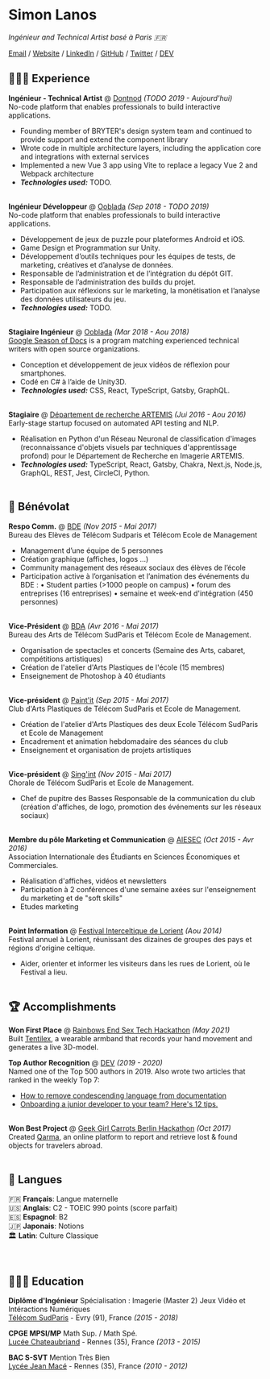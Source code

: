 # Simon Lanos

_Ingénieur and Technical Artist basé à Paris 🇫🇷_ <br>

[Email](mailto:false.email@gmail.com) / [Website](https://falsewebsite.com/) / [LinkedIn](https://www.linkedin.com/in/simonlanos/) / [GitHub](https://github.com/KalonSall/) / [Twitter](https://twitter.com/falsetwitter/) / [DEV](https://dev.to/falseaccount/)

## 👩🏼‍💻 Experience

**Ingénieur - Technical Artist** @ [Dontnod](https://todo.com/) _(TODO 2019 - Aujourd'hui)_ <br>
No-code platform that enables professionals to build interactive applications.
  - Founding member of BRYTER's design system team and continued to provide support and extend the component library
  - Wrote code in multiple architecture layers, including the application core and integrations with external services
  - Implemented a new Vue 3 app using Vite to replace a legacy Vue 2 and Webpack architecture
  - **_Technologies used:_** TODO.
<br><br>

**Ingénieur Développeur** @ [Ooblada](https://todo.com/) _(Sep 2018 - TODO 2019)_ <br>
No-code platform that enables professionals to build interactive applications.
  - Développement de jeux de puzzle pour plateformes Android et iOS.
  - Game Design et Programmation sur Unity.
  - Développement d’outils techniques pour les équipes de tests, de marketing, créatives et d’analyse de données.
  - Responsable de l’administration et de l’intégration du dépôt GIT.
  - Responsable de l’administration des builds du projet.
  - Participation aux réflexions sur le marketing, la monétisation et l’analyse des données utilisateurs du jeu.
  - **_Technologies used:_** TODO.
<br><br>

**Stagiaire Ingénieur** @ [Ooblada](https://todo.org/) _(Mar 2018 - Aou 2018)_ <br>
[Google Season of Docs](https://developers.google.com/season-of-docs/docs/participants) is a program matching experienced technical writers with open source organizations.
  - Conception et développement de jeux vidéos de réflexion pour smartphones.
  - Codé en C# à l’aide de Unity3D.
  - **_Technologies used:_** CSS, React, TypeScript, Gatsby, GraphQL.
<br><br>

**Stagiaire** @ [Département de recherche ARTEMIS](http://todo.com/) _(Jui 2016 - Aou 2016)_ <br>
Early-stage startup focused on automated API testing and NLP.
  - Réalisation en Python d'un Réseau Neuronal de classification d'images (reconnaissance d'objets visuels par techniques d'apprentissage profond) pour le Département de Recherche en Imagerie ARTEMIS.
  - **_Technologies used:_** TypeScript, React, Gatsby, Chakra, Next.js, Node.js, GraphQL, REST, Jest, CircleCI, Python.
    <br><br>
  

## 📌 Bénévolat

**Respo Comm.** @ [BDE](https://bde-imtbs-tsp.fr/) _(Nov 2015 - Mai 2017)_<br>
Bureau des Elèves de Télécom Sudparis et Télécom Ecole de Management
  - Management d’une équipe de 5 personnes
 - Création graphique (affiches, logos ...)
 - Community management des réseaux sociaux des élèves de l’école
 - Participation active à l’organisation et l’animation des événements du BDE :
 • Student parties (>1000 people on campus)
 • forum des entreprises (16 entreprises)
 • semaine et week-end d'intégration (450 personnes)
  <br><br>

**Vice-Président** @ [BDA](https://bda-imtbs-tsp.fr/) _(Avr 2016 - Mai 2017)_ <br>
Bureau des Arts de Télécom SudParis et Télécom Ecole de Management.
  - Organisation de spectacles et concerts (Semaine des Arts, cabaret, compétitions artistiques)
- Création de l'atelier d'Arts Plastiques de l'école (15 membres)
- Enseignement de Photoshop à 40 étudiants
  <br><br>

**Vice-président** @ [Paint'it](https://bda-imtbs-tsp.fr/clubs/paintit) _(Sep 2015 - Mai 2017)_<br>
Club d'Arts Plastiques de Télécom SudParis et Ecole de Management.
  - Création de l'atelier d'Arts Plastiques des deux Ecole Télécom SudParis et Ecole de Management
- Encadrement et animation hebdomadaire des séances du club
- Enseignement et organisation de projets artistiques
  <br><br>

**Vice-président** @ [Sing'int](https://bda-imtbs-tsp.fr/clubs/singint) _(Nov 2015 - Mai 2017)_<br>
Chorale de Télécom SudParis et Ecole de Management.
  - Chef de pupitre des Basses
Responsable de la communication du club (création d'affiches, de logo, promotion des événements sur les réseaux sociaux)
  <br><br>

**Membre du pôle Marketing et Communication** @ [AIESEC](https://aiesec.org/) _(Oct 2015 - Avr 2016)_<br>
Association Internationale des Étudiants en Sciences Économiques et Commerciales.
  - Réalisation d'affiches, vidéos et newsletters
- Participation à 2 conférences d'une semaine axées sur l'enseignement du marketing et de "soft skills"
- Etudes marketing
  <br><br>

**Point Information** @ [Festival Interceltique de Lorient](https://www.festival-interceltique.bzh/) _(Aou 2014)_<br>
Festival annuel à Lorient, réunissant des dizaines de groupes des pays et régions d'origine celtique.
  - Aider, orienter et informer les visiteurs dans les rues de Lorient, où le Festival a lieu.
  <br><br>
  
  
## 🏆 Accomplishments

**Won First Place** @ [Rainbows End Sex Tech Hackathon](https://hack.touchyfeely.tech/) _(May 2021)_ <br>
Built [Tentilex](https://workwithcarolyn.com/blog/tentilex), a wearable armband that records your hand movement and generates a live 3D-model. 

**Top Author Recognition** @ [DEV](https://dev.to/) _(2019 - 2020)_ <br>
Named one of the Top 500 authors in 2019. Also wrote two articles that ranked in the weekly Top 7:
  - [How to remove condescending language from documentation](https://dev.to/meeshkan/how-to-remove-condescending-language-from-documentation-4a5p)
  - [Onboarding a junior developer to your team? Here's 12 tips.](https://dev.to/carolstran/onboarding-a-junior-developer-to-your-team-here-s-12-tips-4g3a)
<br><br>

**Won Best Project** @ [Geek Girl Carrots Berlin Hackathon](http://www.hacklikeagirl.co/) _(Oct 2017)_<br>
Created [Qarma](https://github.com/lcorr8/qarma), an online platform to report and retrieve lost & found objects for travelers abroad.
<br><br>

## 💬 Langues

🇫🇷 **Français**: Langue maternelle <br>
🇺🇸 **Anglais**: C2 - TOEIC 990 points (score parfait) <br>
🇪🇸 **Espagnol**: B2 <br>
🇯🇵 **Japonais**: Notions <br>
🏛️ **Latin**: Culture Classique <br>
<br><br>

## 👩🏼‍🎓 Education

**Diplôme d'Ingénieur** Spécialisation : Imagerie (Master 2) Jeux Vidéo et Intéractions Numériques<br>
[Télécom SudParis](https://www.lien-bidon.com/) - Evry (91), France _(2015 - 2018)_ <br>

**CPGE MPSI/MP** Math Sup. / Math Spé.<br>
[Lucée Chateaubriand](https://www.lien-bidon.edu/) - Rennes (35), France _(2013 - 2015)_

**BAC S-SVT** Mention Très Bien<br>
[Lycée Jean Macé](https://www.lien-bidon.edu/) - Rennes (35), France _(2010 - 2012)_
